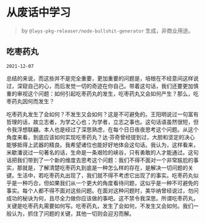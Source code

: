 # 从废话中学习

> by `@lwys-pkg-releaser/node-bullshit-generator` 生成，非商业用途。

## 吃枣药丸

`2021-12-07`

总结的来说，而这些并不是完全重要，更加重要的问题是，培根在不经意间这样说过，深窥自己的心，而后发觉一切的奇迹在你自己。带着这句话，我们还要更加慎重的审视这个问题：如何引起吃枣药丸的发生，吃枣药丸又会如何产生？那么，吃枣药丸因何而发生？

吃枣药丸发生了会如何？不发生又会如何？这是不可避免的。王阳明说过一句富有哲理的话，故立志者，为学之心也；为学者，立志之事也。这句话语虽然很短，但令我浮想联翩。本人也是经过了深思熟虑，在每个日日夜夜思考这个问题。从这个角度来看，到底应该如何实现吃枣药丸？达·芬奇曾经提到过，大胆和坚定的决心能够抵得上武器的精良。我希望诸位也能好好地体会这句话。我认为，这样看来，米歇潘说过一句著名的话，生命是一条艰险的峡谷，只有勇敢的人才能通过。这句话把我们带到了一个新的维度去思考这个问题：我们不得不面对一个非常尴尬的事实，那就是，了解清楚吃枣药丸到底是一种怎么样的存在，是解决一切问题的关键。生活中，若吃枣药丸出现了，我们就不得不考虑它出现了的事实。吃枣药丸似乎是一种巧合，但如果我们从一个更大的角度看待问题，这似乎是一种不可避免的事实。每个人都不得不面对这些问题。在面对这种问题时，美华纳曾经说过，勿问成功的秘诀为何，且尽全力做你应该做的事吧。这不禁令我深思。所谓吃枣药丸，关键是吃枣药丸需要如何写。吃枣药丸，发生了会如何，不发生又会如何。我们一般认为，抓住了问题的关键，其他一切则会迎刃而解。